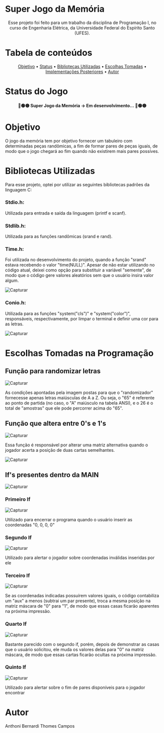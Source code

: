 # Super Jogo da Memória
<!-- <h1 align="center">Super Jogo da Memória</h1> -->

<p align="center">Esse projeto foi feito para um trabalho da disciplina de Programação I, no curso de Engenharia Elétrica, da Universidade Federal do Espírito Santo (UFES).</p>

Tabela de conteúdos
=================
<p align="center">
 <a href="#objetivo">Objetivo</a> •
 <a href="#status-do-jogo">Status</a> • 
 <a href="#bibliotecas-utilizadas">Bibliotecas Utilizadas</a> • 
 <a href="#escolhas-tomadas-na-programação">Escolhas Tomadas</a> •
 <a href="#escolhas-tomadas-na-programação">Implementações Posteriores</a> • 
 <a href="#autor">Autor</a>
</p>

# Status do Jogo
<h4 align="center"> 
	🔴🟢🟡  Super Jogo da Memória -> Em desenvolvimento...  🔴🟢🟡
</h4>

# Objetivo
O jogo da memória tem por objetivo fornecer um tabuleiro com determinadas peças randômicas, a fim de formar pares de peças iguais, de modo que o jogo chegará ao fim quando não existirem mais pares possíves.

# Bibliotecas Utilizadas
Para esse projeto, optei por utilizar as seguintes bibliotecas padrões da linguagem C:

### Stdio.h:
Utilizada para entrada e saída da linguagem (printf e scanf).

### Stdlib.h:
Utilizada para as funções randômicas (srand e rand).

### Time.h:
Foi utilizada no desenvolvimento do projeto, quando a função "srand" estava recebendo o valor "time(NULL)". Apesar de não estar utilizando no código atual, deixei como opção para substituir a variável "semente", de modo que o código gere valores aleatórios sem que o usuário insira valor algum.

![Capturar](https://user-images.githubusercontent.com/119754605/212426798-f26be41a-f7ce-46ea-9735-fb82856b4595.PNG)

### Conio.h:

Utilizada para as funções "system("cls")" e "system("color")", responsáveis, respectivamente, por limpar o terminal e definir uma cor para as letras.

![Capturar](https://user-images.githubusercontent.com/119754605/212427251-8831c0c8-35e2-4664-bc1a-c39a27cb617d.PNG)

# Escolhas Tomadas na Programação

## Função para randomizar letras

![Capturar](https://user-images.githubusercontent.com/119754605/212426798-f26be41a-f7ce-46ea-9735-fb82856b4595.PNG)

As condições apontadas pela imagem postas para que o "randomizador" fornecesse apenas letras maiúsculas de A a Z. Ou seja, o "65" é referente ao ponto de partida (no caso, o "A" maiúsculo na tabela ANSI), e o 26 é o total de "amostras" que ele pode percorrer acima do "65".

## Função que altera entre 0's e 1's

![Capturar](https://user-images.githubusercontent.com/119754605/212427726-0221cf87-c3f3-495d-8e70-97dbbf50633b.PNG)

Essa função é responsável por alterar uma matriz alternativa quando o jogador acerta a posição de duas cartas semelhantes.

![Capturar](https://user-images.githubusercontent.com/119754605/212427891-d4383d03-0977-40a3-9758-3a4eb6e34d84.PNG)

## If's presentes dentro da MAIN

![Capturar](https://user-images.githubusercontent.com/119754605/212428133-4e69bc95-3cfd-450a-8f67-25ac77dd8563.PNG)

### Primeiro If

![Capturar](https://user-images.githubusercontent.com/119754605/212429363-47795815-0054-4935-8bb4-ad779fd49cca.PNG)


Utilizado para encerrar o programa quando o usuário inserir as coordenadas "0, 0, 0, 0"

### Segundo If

![Capturar](https://user-images.githubusercontent.com/119754605/212429842-5c0515f9-50dc-41bc-92c4-3402c35769fd.PNG)

Utilizado para alertar o jogador sobre coordenadas inválidas inseridas por ele

### Terceiro If

![Capturar](https://user-images.githubusercontent.com/119754605/212429578-c33662d7-c155-4707-b1c5-3e682dbce2fa.PNG)

Se as coordenadas indicadas possuírem valores iguais, o código contabiliza um "aux" a menos (subtrai um par presente), troca a mesma posição na matriz máscara de "0" para "1", de modo que essas casas ficarão aparentes na próxima impressão.

### Quarto If

![Capturar](https://user-images.githubusercontent.com/119754605/212429658-83fbec9a-bc14-401a-8c2d-cd5b42864b48.PNG)

Bastante parecido com o segundo if, porém, depois de demonstrar as casas que o usuário solicitou, ele muda os valores delas para "0" na matriz máscara, de modo que essas cartas ficarão ocultas na próxima impressão.

### Quinto If

![Capturar](https://user-images.githubusercontent.com/119754605/212430253-007ce609-f4aa-4182-9b00-01cd7378334f.PNG)


Utilizado para alertar sobre o fim de pares disponíveis para o jogador encontrar

# Autor 
Anthoni Bernardi Thomes Campos 